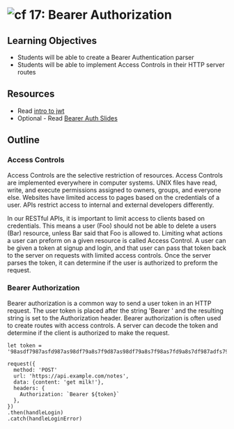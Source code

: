 ![cf](http://i.imgur.com/7v5ASc8.png) 17: Bearer Authorization
===

## Learning Objectives
* Students will be able to create a Bearer Authentication parser
* Students will be able to implement Access Controls in their HTTP server routes

## Resources
* Read [intro to jwt](https://jwt.io/introduction/)
* Optional - Read [Bearer Auth Slides](/17-Bearer-Authorization.pdf)

## Outline

### Access Controls
Access Controls are the selective restriction of resources. Access Controls are implemented everywhere in computer systems. UNIX files have read, write, and execute permissions assigned to owners, groups, and everyone else. Websites have limited access to pages based on the credentials of a user. APIs restrict access to internal and external developers differently.

In our RESTful APIs, it is important to limit access to clients based on credentials. This means a user (Foo) should not be able to delete a users (Bar) resource, unless Bar said that Foo is allowed to. Limiting what actions a user can preform on a given resource is called Access Control. A user can be given a token at signup and login, and that user can pass that token back to the server on requests with limited access controls. Once the server parses the token, it can determine if the user is authorized to preform the request.

### Bearer Authorization
Bearer authorization is a common way to send a user token in an HTTP request. The user token is placed after the string 'Bearer ' and the resulting string is set to the Authorization header. Bearer authorization is often used to create routes with access controls. A server can decode the token and determine if the client is authorized to make the request.

```
let token = '98asdf7987asfd987as98df79a8s7f9d87as98df79a8s7f98as7fd9a8s7df987adfs798'

request({
  method: 'POST'
  url: 'https://api.example.com/notes',
  data: {content: 'get milk!'},
  headers: {
    Authorization: `Bearer ${token}`
  },
})
.then(handleLogin)
.catch(handleLoginError)
```
